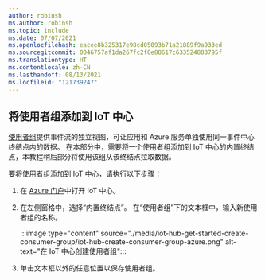 ```yaml
---
author: robinsh
ms.author: robinsh
ms.topic: include
ms.date: 07/07/2021
ms.openlocfilehash: eacee8b325317e98cd05093b71a21889f9a933ed
ms.sourcegitcommit: 0046757af1da267fc2f0e88617c633524883795f
ms.translationtype: HT
ms.contentlocale: zh-CN
ms.lasthandoff: 08/13/2021
ms.locfileid: "121739247"
---
```

## <a name="add-a-consumer-group-to-your-iot-hub"></a>将使用者组添加到 IoT 中心

[使用者组](../articles/event-hubs/event-hubs-features.md#event-consumers)提供事件流的独立视图，可让应用和 Azure 服务单独使用同一事件中心终结点内的数据。 在本部分中，需要将一个使用者组添加到 IoT 中心的内置终结点，本教程稍后部分将使用该组从该终结点拉取数据。

要将使用者组添加到 IoT 中心，请执行以下步骤：

1. 在 [Azure 门户](https://portal.azure.com/)中打开 IoT 中心。

1. 在左侧窗格中，选择“内置终结点”。 在“使用者组”下的文本框中，输入新使用者组的名称。 

   :::image type="content" source="./media/iot-hub-get-started-create-consumer-group/iot-hub-create-consumer-group-azure.png" alt-text="在 IoT 中心创建使用者组":::

1. 单击文本框以外的任意位置以保存使用者组。